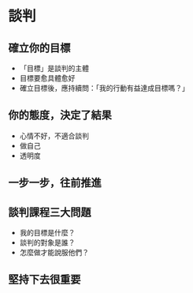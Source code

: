 # 談判

## 確立你的目標
  * 「目標」是談判的主體
  * 目標要愈具體愈好
  * 確立目標後，應持續問：「我的行動有益達成目標嗎？」
## 你的態度，決定了結果
  * 心情不好，不適合談判
  * 做自己
  * 透明度
## 一步一步，往前推進

## 談判課程三大問題
  * 我的目標是什麼？
  * 談判的對象是誰？
  * 怎麼做才能說服他們？
  
## 堅持下去很重要
  
